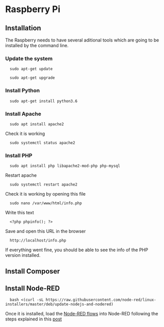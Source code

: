 # Raspberry Pi 

## Installation

The Raspberry needs to have several aditional tools which are going to be installed by the command line.

### Update the system

      sudo apt-get update

      sudo apt-get upgrade

### Install Python

      sudo apt-get install python3.6

### Install Apache

      sudo apt install apache2
    
Check it is working

      sudo systemctl status apache2

### Install PHP

      sudo apt install php libapache2-mod-php php-mysql

Restart apache

      sudo systemctl restart apache2

Check it is working by opening this file

      sudo nano /var/www/html/info.php

Write this text

      <?php phpinfo(); ?>

Save and open this URL in the browser

      http://localhost/info.php

If everything went fine, you should be able to see the info of the PHP version installed.

## Install Composer

## Install Node-RED

      bash <(curl -sL https://raw.githubusercontent.com/node-red/linux-installers/master/deb/update-nodejs-and-nodered)

Once it is installed, load the [Node-RED flows](./noderedflows) into Node-RED following the steps explained in this [post](https://nodered.org/docs/user-guide/editor/workspace/import-export)